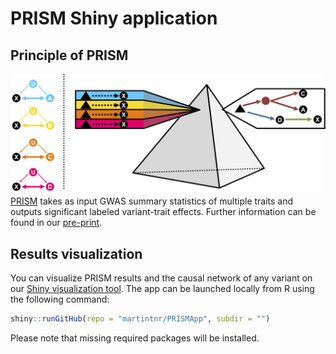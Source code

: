
<!-- README.md is generated from README.Rmd. Please edit that file -->

# PRISM Shiny application

<!-- badges: start -->
<!-- badges: end -->

## Principle of PRISM

![PRISM](Github_Fig.png) [PRISM](https://github.com/martintnr/PRISM)
takes as input GWAS summary statistics of multiple traits and outputs
significant labeled variant-trait effects. Further information can be
found in our [pre-print](https://doi.org/10.1101/2024.06.01.24308193).

## Results visualization

You can visualize PRISM results and the causal network of any variant on
our [Shiny visualization tool](https://verbam01.shinyapps.io/PRISM/).
The app can be launched locally from R using the following command:

``` r
shiny::runGitHub(repo = "martintnr/PRISMApp", subdir = "")
```

Please note that missing required packages will be installed.
